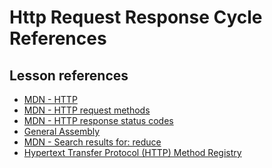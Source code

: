 <h1>
  <span class="headline">Http Request Response Cycle</span>
  <span class="subhead">References</span>
</h1>

## Lesson references

- [MDN - HTTP](https://developer.mozilla.org/en-US/docs/Web/HTTP)
- [MDN - HTTP request methods](https://developer.mozilla.org/en-US/docs/Web/HTTP/Methods)
- [MDN - HTTP response status codes](https://developer.mozilla.org/en-US/docs/Web/HTTP/Status)
- [General Assembly](https://generalassemb.ly)
- [MDN - Search results for: reduce](https://developer.mozilla.org/search?q=reduce)
- [Hypertext Transfer Protocol (HTTP) Method Registry](http://www.iana.org/assignments/http-methods/http-methods.xhtml)
